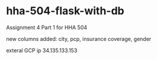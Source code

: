 # hha-504-flask-with-db

Assignment 4 Part 1 for HHA 504

new columns added: city, pcp, insurance coverage, gender

exteral GCP ip 34.135.133.153
